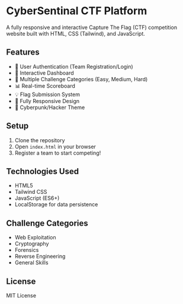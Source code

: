 # CyberSentinal CTF Platform

A fully responsive and interactive Capture The Flag (CTF) competition website built with HTML, CSS (Tailwind), and JavaScript.

## Features

- 🔐 User Authentication (Team Registration/Login)
- 🏁 Interactive Dashboard
- 🎯 Multiple Challenge Categories (Easy, Medium, Hard)
- 📊 Real-time Scoreboard
- 💡 Flag Submission System
- 📱 Fully Responsive Design
- 🎨 Cyberpunk/Hacker Theme

## Setup

1. Clone the repository
2. Open `index.html` in your browser
3. Register a team to start competing!

## Technologies Used

- HTML5
- Tailwind CSS
- JavaScript (ES6+)
- LocalStorage for data persistence

## Challenge Categories

- Web Exploitation
- Cryptography
- Forensics
- Reverse Engineering
- General Skills

## License

MIT License 